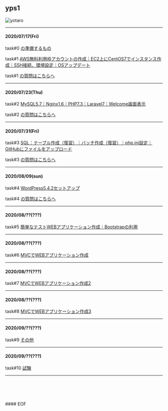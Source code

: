 ## yps1

![yotaro](https://user-images.githubusercontent.com/63440984/87960823-d3585f00-caef-11ea-8cb1-11b1a86448b8.png)

***

#### 2020/07/17(Fri)

task#0 [の準備するもの](https://github.com/yotaro-ok/yps/blob/master/task_0.md)

task#1 [AWS無料利用枠アカウントの作成｜EC2上にCentOS7でインスタンス作成｜SSH接続、環境設定｜OSアップデート](https://github.com/yotaro-ok/yps/blob/master/task_1.md)

task#1 [の質問はこちらへ](https://github.com/yotaro-ok/yps/issues/1)

***

#### 2020/07/23(Thu)

task#2 [MySQL5.7｜Nginx1.6｜PHP7.3｜Laravel7｜Welcome画面表示](https://github.com/yotaro-ok/yps/blob/master/task_2.md)

task#2 [の質問はこちらへ](https://github.com/yotaro-ok/yps/issues/3)

***

#### 2020/07/31(Fri)

task#3 [SQL：テーブル作成（復習）｜バッチ作成（復習）｜php.ini設定｜GitHubにファイルをアップロード](https://github.com/yotaro-ok/yps/blob/master/task_3.md)

task#3 [の質問はこちらへ](https://github.com/yotaro-ok/yps/issues/5)

***

#### 2020/08/09(sun)

task#4 [WordPress5.4.2セットアップ](https://github.com/yotaro-ok/yps/blob/master/task_4.md)

task#4 [の質問はこちらへ](https://github.com/yotaro-ok/yps/issues/7)

***

#### 2020/08/??(???)

task#5 [簡単なテストWEBアプリケーション作成｜Bootstrapの利用](https://twitter.com/yotaro__ok)

***

#### 2020/08/??(???)

task#6 [MVCでWEBアプリケーション作成](https://twitter.com/yotaro__ok)

***

#### 2020/08/??(???)

task#7 [MVCでWEBアプリケーション作成2](https://twitter.com/yotaro__ok)

***

#### 2020/08/??(???)

task#8 [MVCでWEBアプリケーション作成3](https://twitter.com/yotaro__ok)

***

#### 2020/09/??(???)

task#9 [その他](https://twitter.com/yotaro__ok)

***

#### 2020/09/??(???)

task#10 [試験](https://twitter.com/yotaro__ok)

***

<br>
<br>
<br>
<br>
#### EOF
